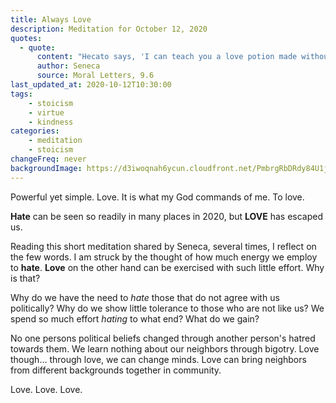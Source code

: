 ```yaml
---
title: Always Love
description: Meditation for October 12, 2020
quotes: 
  - quote:
      content: "Hecato says, 'I can teach you a love potion made without any drugs, herbs or special spell - if you would be loved, love."
      author: Seneca
      source: Moral Letters, 9.6   
last_updated_at: 2020-10-12T10:30:00
tags:
    - stoicism
    - virtue
    - kindness
categories:
    - meditation
    - stoicism
changeFreq: never
backgroundImage: https://d3iwoqnah6ycun.cloudfront.net/PmbrgRbDRdy84U1jlCW-NQ.jpg
---
```


Powerful yet simple. Love. It is what my God commands of me. To love.

**Hate** can be seen so readily in many places in 2020, but **LOVE** has escaped us.

Reading this short meditation shared by Seneca, several times, I reflect on the few words. I am struck by the thought of 
how much energy we employ to **hate**. **Love** on the other hand can be exercised with such little effort. Why is that?

Why do we have the need to *hate* those that do not agree with us politically? Why do we show little tolerance to those
who are not like us? We spend so much effort *hating* to what end? What do we gain?

No one persons political beliefs changed through another person's hatred towards them. We learn nothing about our 
neighbors through bigotry. Love though… through love, we can change minds. Love can bring neighbors from 
different backgrounds together in community.

Love. Love. Love.
